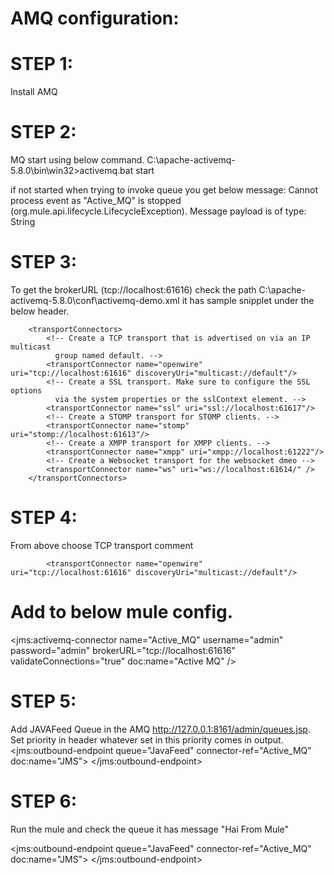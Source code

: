 
AMQ configuration:
===================
STEP 1:
=======
Install AMQ 

STEP 2:
=======
MQ start  using below command.
C:\apache-activemq-5.8.0\bin\win32>activemq.bat start

if not started when trying to invoke queue you get below message:
Cannot process event as "Active_MQ" is stopped (org.mule.api.lifecycle.LifecycleException). Message payload is of type: String

STEP 3:
=======
To get the brokerURL (tcp://localhost:61616) check the 
path C:\apache-activemq-5.8.0\conf\activemq-demo.xml it has sample snipplet
under the below header.
<!--
            The transport connectors expose ActiveMQ over a given protocol to
            clients and other brokers. For more information, see:
            http://activemq.apache.org/configuring-transports.html
        -->
        <transportConnectors>
            <!-- Create a TCP transport that is advertised on via an IP multicast
              group named default. -->
            <transportConnector name="openwire" uri="tcp://localhost:61616" discoveryUri="multicast://default"/>
            <!-- Create a SSL transport. Make sure to configure the SSL options
              via the system properties or the sslContext element. -->
            <transportConnector name="ssl" uri="ssl://localhost:61617"/>
            <!-- Create a STOMP transport for STOMP clients. -->
            <transportConnector name="stomp" uri="stomp://localhost:61613"/>
            <!-- Create a XMPP transport for XMPP clients. -->
            <transportConnector name="xmpp" uri="xmpp://localhost:61222"/>
            <!-- Create a Websocket transport for the websocket dmeo -->
            <transportConnector name="ws" uri="ws://localhost:61614/" />
        </transportConnectors>
        
        
STEP 4:
=======
From above choose TCP transport comment
<!-- Create a TCP transport that is advertised on via an IP multicast
              group named default. -->
            <transportConnector name="openwire" uri="tcp://localhost:61616" discoveryUri="multicast://default"/>
Add to below mule config.
========================
<jms:activemq-connector name="Active_MQ"
		username="admin" password="admin" brokerURL="tcp://localhost:61616"
		validateConnections="true" doc:name="Active MQ" />

STEP 5:
=======
Add JAVAFeed Queue in the AMQ http://127.0.0.1:8161/admin/queues.jsp.
Set priority in header whatever set in this priority comes in output.
<jms:outbound-endpoint queue="JavaFeed"
				connector-ref="Active_MQ" doc:name="JMS">
				<message-properties-transformer>
					<add-message-property key="Priority" value="9" />
				</message-properties-transformer>
</jms:outbound-endpoint>
		
STEP 6:
=======
Run the mule and check the queue it has message  "Hai From Mule"

<set-payload value="Hai From Mule "
			doc:name="Set Payload" />
	<logger message="Payload :- #[message.payload]" level="INFO" doc:name="Logger" />
	  <jms:outbound-endpoint queue="JavaFeed" connector-ref="Active_MQ" doc:name="JMS">
				<message-properties-transformer>
					<add-message-property key="Priority" value="9" />
				</message-properties-transformer>
          </jms:outbound-endpoint>
</flow>
